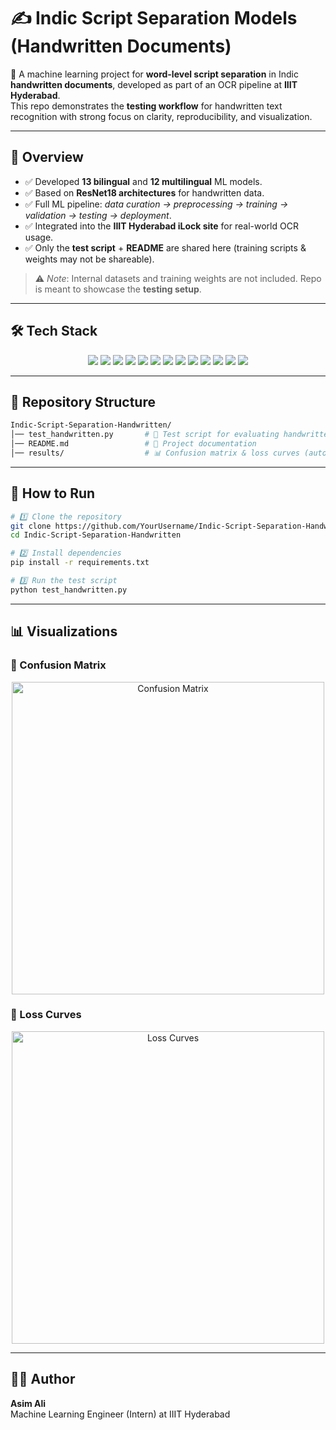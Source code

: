 # ✍️ Indic Script Separation Models (Handwritten Documents)

🚀 A machine learning project for **word-level script separation** in Indic **handwritten documents**, developed as part of an OCR pipeline at **IIIT Hyderabad**.  
This repo demonstrates the **testing workflow** for handwritten text recognition with strong focus on clarity, reproducibility, and visualization.  

---

## 📖 Overview
- ✅ Developed **13 bilingual** and **12 multilingual** ML models.  
- ✅ Based on **ResNet18 architectures** for handwritten data.  
- ✅ Full ML pipeline: *data curation → preprocessing → training → validation → testing → deployment*.  
- ✅ Integrated into the **IIIT Hyderabad iLock site** for real-world OCR usage.  
- ✅ Only the **test script** + **README** are shared here (training scripts & weights may not be shareable).  

> ⚠️ *Note*: Internal datasets and training weights are not included. Repo is meant to showcase the **testing setup**.

---

## 🛠️ Tech Stack  

<p align="center">
  <img src="https://img.shields.io/badge/Python-3776AB?style=for-the-badge&logo=python&logoColor=white"/>
  <img src="https://img.shields.io/badge/PyTorch-EE4C2C?style=for-the-badge&logo=pytorch&logoColor=white"/>
  <img src="https://img.shields.io/badge/OpenCV-5C3EE8?style=for-the-badge&logo=opencv&logoColor=white"/>
  <img src="https://img.shields.io/badge/NumPy-013243?style=for-the-badge&logo=numpy&logoColor=white"/>
  <img src="https://img.shields.io/badge/Pandas-150458?style=for-the-badge&logo=pandas&logoColor=white"/>
  <img src="https://img.shields.io/badge/ResNet18-FF6F00?style=for-the-badge&logo=tensorflow&logoColor=white"/>
  <img src="https://img.shields.io/badge/scikit--learn-F7931E?style=for-the-badge&logo=scikit-learn&logoColor=white"/>
  <img src="https://img.shields.io/badge/Matplotlib-11557c?style=for-the-badge"/>
  <img src="https://img.shields.io/badge/CSV-000000?style=for-the-badge&logo=csv&logoColor=white"/>
  <img src="https://img.shields.io/badge/API%20Integration-009688?style=for-the-badge&logo=fastapi&logoColor=white"/>
  <img src="https://img.shields.io/badge/Git-F05032?style=for-the-badge&logo=git&logoColor=white"/>
  <img src="https://img.shields.io/badge/GitHub-181717?style=for-the-badge&logo=github&logoColor=white"/>
  <img src="https://img.shields.io/badge/VS%20Code-007ACC?style=for-the-badge&logo=visual-studio-code&logoColor=white"/>
</p>

---

## 📂 Repository Structure
```bash
Indic-Script-Separation-Handwritten/
│── test_handwritten.py       # 🔬 Test script for evaluating handwritten models
│── README.md                 # 📘 Project documentation
│── results/                  # 📊 Confusion matrix & loss curves (auto-generated)
```

---

## 🚀 How to Run  
```bash
# 1️⃣ Clone the repository  
git clone https://github.com/YourUsername/Indic-Script-Separation-Handwritten.git  
cd Indic-Script-Separation-Handwritten  

# 2️⃣ Install dependencies  
pip install -r requirements.txt  

# 3️⃣ Run the test script  
python test_handwritten.py  
```

---

## 📊 Visualizations  

### 🔹 Confusion Matrix  
<p align="center">
  <img src="results/confusion_matrix_example.png" alt="Confusion Matrix" width="500"/>
</p>

### 🔹 Loss Curves  
<p align="center">
  <img src="results/loss_curves_example.png" alt="Loss Curves" width="500"/>
</p>

---

## 👨‍💻 Author  
**Asim Ali**  
Machine Learning Engineer (Intern) at IIIT Hyderabad  
